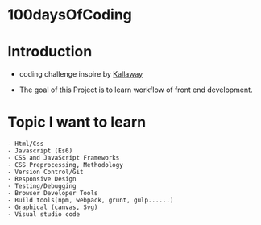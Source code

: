 # 100daysOfCoding

# Introduction

- coding challenge inspire by [Kallaway](https://github.com/kallaway/100-days-of-code)

- The goal of this Project is to learn workflow of front end development. 

# Topic I want to learn
```
- Html/Css 
- Javascript (Es6)
- CSS and JavaScript Frameworks
- CSS Preprocessing, Methodology
- Version Control/Git
- Responsive Design
- Testing/Debugging
- Browser Developer Tools
- Build tools(npm, webpack, grunt, gulp......)
- Graphical (canvas, Svg)
- Visual studio code 

```



